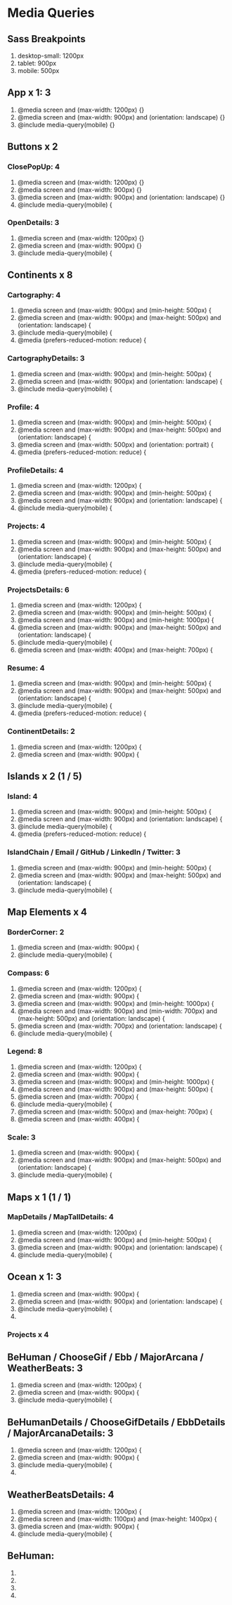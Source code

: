 # Media Queries

## Sass Breakpoints
1. desktop-small: 1200px
1. tablet: 900px
1. mobile: 500px

## App x 1: 3
1. @media screen and (max-width: 1200px) {}
1. @media screen and (max-width: 900px) and (orientation: landscape) {}
1. @include media-query(mobile) {}

## Buttons x 2
### ClosePopUp: 4
1. @media screen and (max-width: 1200px) {}
1. @media screen and (max-width: 900px) {}
1. @media screen and (max-width: 900px) and (orientation: landscape) {}
1. @include media-query(mobile) {

### OpenDetails: 3
1. @media screen and (max-width: 1200px) {}
1. @media screen and (max-width: 900px) {}
1. @include media-query(mobile) {

## Continents x 8
### Cartography: 4
1. @media screen and (max-width: 900px) and (min-height: 500px) {
1. @media screen and (max-width: 900px) and (max-height: 500px) and (orientation: landscape) {
1. @include media-query(mobile) {
1. @media (prefers-reduced-motion: reduce) {

### CartographyDetails: 3
1. @media screen and (max-width: 900px) and (min-height: 500px) {
1. @media screen and (max-width: 900px) and (orientation: landscape) {
1. @include media-query(mobile) {

### Profile: 4
1. @media screen and (max-width: 900px) and (min-height: 500px) {
1. @media screen and (max-width: 900px) and (max-height: 500px) and (orientation: landscape) {
1. @media screen and (max-width: 500px) and (orientation: portrait) {
1. @media (prefers-reduced-motion: reduce) {

### ProfileDetails: 4
1. @media screen and (max-width: 1200px) {
1. @media screen and (max-width: 900px) and (min-height: 500px) {
1. @media screen and (max-width: 900px) and (orientation: landscape) {
1. @include media-query(mobile) {

### Projects: 4
1. @media screen and (max-width: 900px) and (min-height: 500px) {
1. @media screen and (max-width: 900px) and (max-height: 500px) and (orientation: landscape) {
1. @include media-query(mobile) {
1. @media (prefers-reduced-motion: reduce) {

### ProjectsDetails: 6
1. @media screen and (max-width: 1200px) {
1. @media screen and (max-width: 900px) and (min-height: 500px) {
1. @media screen and (max-width: 900px) and (min-height: 1000px) {
1. @media screen and (max-width: 900px) and (max-height: 500px) and (orientation: landscape) {
1. @include media-query(mobile) {
1. @media screen and (max-width: 400px) and (max-height: 700px) {

### Resume: 4
1. @media screen and (max-width: 900px) and (min-height: 500px) {
1. @media screen and (max-width: 900px) and (max-height: 500px) and (orientation: landscape) {
1. @include media-query(mobile) {
1. @media (prefers-reduced-motion: reduce) {

### ContinentDetails: 2
1. @media screen and (max-width: 1200px) {
1. @media screen and (max-width: 900px) {

## Islands x 2 (1 / 5)
### Island: 4
1. @media screen and (max-width: 900px) and (min-height: 500px) {
1. @media screen and (max-width: 900px) and (orientation: landscape) {
1. @include media-query(mobile) {
1. @media (prefers-reduced-motion: reduce) {

### IslandChain / Email / GitHub / LinkedIn / Twitter: 3
1. @media screen and (max-width: 900px) and (min-height: 500px) {
1. @media screen and (max-width: 900px) and (max-height: 500px) and (orientation: landscape) {
1. @include media-query(mobile) {

## Map Elements x 4
### BorderCorner: 2
1. @media screen and (max-width: 900px) {
1. @include media-query(mobile) {

### Compass: 6
1. @media screen and (max-width: 1200px) {
1. @media screen and (max-width: 900px) {
1. @media screen and (max-width: 900px) and (min-height: 1000px) {
1. @media screen and (max-width: 900px) and (min-width: 700px) and (max-height: 500px) and (orientation: landscape) {
1. @media screen and (max-width: 700px) and (orientation: landscape) {
1. @include media-query(mobile) {

### Legend: 8
1. @media screen and (max-width: 1200px) {
1. @media screen and (max-width: 900px) {
1. @media screen and (max-width: 900px) and (min-height: 1000px) {
1. @media screen and (max-width: 900px) and (max-height: 500px) {
1. @media screen and (max-width: 700px) {
1. @include media-query(mobile) {
1. @media screen and (max-width: 500px) and (max-height: 700px) {
1. @media screen and (max-width: 400px) {

### Scale: 3
1. @media screen and (max-width: 900px) {
1. @media screen and (max-width: 900px) and (max-height: 500px) and (orientation: landscape) {
1. @include media-query(mobile) {

## Maps x 1 (1 / 1)
### MapDetails / MapTallDetails: 4
1. @media screen and (max-width: 1200px) {
1. @media screen and (max-width: 900px) and (min-height: 500px) {
1. @media screen and (max-width: 900px) and (orientation: landscape) {
1. @include media-query(mobile) {


## Ocean x 1: 3
1. @media screen and (max-width: 900px) {
1. @media screen and (max-width: 900px) and (orientation: landscape) {
1. @include media-query(mobile) {
1.

### Projects x 4
## BeHuman / ChooseGif / Ebb / MajorArcana / WeatherBeats: 3
1. @media screen and (max-width: 1200px) {
1. @media screen and (max-width: 900px) {
1. @include media-query(mobile) {

## BeHumanDetails / ChooseGifDetails / EbbDetails / MajorArcanaDetails: 3
1. @media screen and (max-width: 1200px) {
1. @media screen and (max-width: 900px) {
1. @include media-query(mobile) {
1. 


## WeatherBeatsDetails: 4
1. @media screen and (max-width: 1200px) {
1. @media screen and (max-width: 1100px) and (max-height: 1400px) {
1. @media screen and (max-width: 900px) {
1. @include media-query(mobile) {

## BeHuman:
1. 
1. 
1. 
1. 
